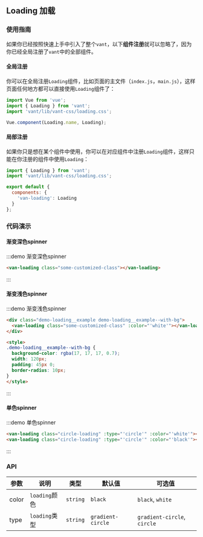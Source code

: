 <style>
@component-namespace demo {
  @b loading {
    .van-loading {
      margin: 0 auto;
    }

    .circle-loading {
      margin: 20px auto;
    }

    .demo-loading__example--with-bg {
      background-color: rgba(17, 17, 17, 0.7);
      margin: 0 auto;
      width: 120px;
      padding: 45px 0;
      border-radius: 10px;
    }
  }
}
</style>

## Loading 加载

### 使用指南

如果你已经按照快速上手中引入了整个`vant`，以下**组件注册**就可以忽略了，因为你已经全局注册了`vant`中的全部组件。

#### 全局注册

你可以在全局注册`Loading`组件，比如页面的主文件（`index.js`，`main.js`），这样页面任何地方都可以直接使用`Loading`组件了：

```js
import Vue from 'vue';
import { Loading } from 'vant';
import 'vant/lib/vant-css/loading.css';

Vue.component(Loading.name, Loading);
```

#### 局部注册

如果你只是想在某个组件中使用，你可以在对应组件中注册`Loading`组件，这样只能在你注册的组件中使用`Loading`：

```js
import { Loading } from 'vant';
import 'vant/lib/vant-css/loading.css';

export default {
  components: {
    'van-loading': Loading
  }
};
```

### 代码演示

#### 渐变深色spinner

:::demo 渐变深色spinner
```html
<van-loading class="some-customized-class"></van-loading>
```
:::

#### 渐变浅色spinner

:::demo 渐变浅色spinner
```html
<div class="demo-loading__example demo-loading__example--with-bg">
  <van-loading class="some-customized-class" :color="'white'"></van-loading>
</div>

<style>
.demo-loading__example--with-bg {
  background-color: rgba(17, 17, 17, 0.7);
  width: 120px;
  padding: 45px 0;
  border-radius: 10px;
}
</style>
```
:::

#### 单色spinner

:::demo 单色spinner
```html
<van-loading class="circle-loading" :type="'circle'" :color="'white'"></van-loading>
<van-loading class="circle-loading" :type="'circle'" :color="'black'"></van-loading>
```
:::

### API

| 参数       | 说明      | 类型       | 默认值       | 可选值       |
|-----------|-----------|-----------|-------------|-------------|
| color | `loading`颜色 | `string`  | `black`          | `black`, `white`   |
| type | `loading`类型 | `string`  | `gradient-circle`          | `gradient-circle`, `circle`   |

